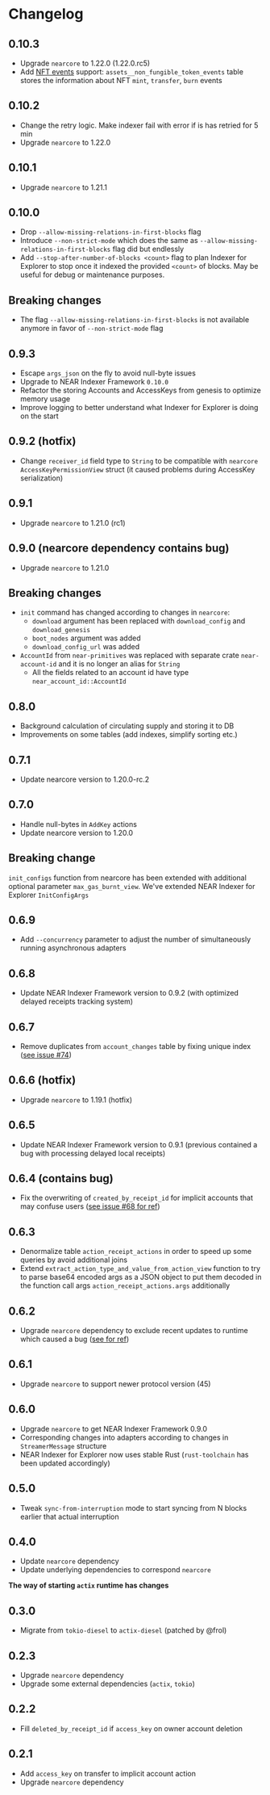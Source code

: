 # Changelog

## 0.10.3

* Upgrade `nearcore` to 1.22.0 (1.22.0.rc5)
* Add [NFT events](https://nomicon.io/Standards/NonFungibleToken/Event.html) support: `assets__non_fungible_token_events` table stores the information about NFT `mint`, `transfer`, `burn` events

## 0.10.2

- Change the retry logic. Make indexer fail with error if is has retried for 5 min
- Upgrade `nearcore` to 1.22.0

## 0.10.1

* Upgrade `nearcore` to 1.21.1

## 0.10.0

* Drop `--allow-missing-relations-in-first-blocks` flag
* Introduce `--non-strict-mode` which does the same as `--allow-missing-relations-in-first-blocks` flag did but endlessly
* Add `--stop-after-number-of-blocks <count>` flag to plan Indexer for Explorer to stop once it indexed the provided `<count>` of blocks. May be useful for debug or maintenance purposes.

## Breaking changes

* The flag `--allow-missing-relations-in-first-blocks` is not available anymore in favor of `--non-strict-mode` flag

## 0.9.3

* Escape `args_json` on the fly to avoid null-byte issues
* Upgrade to NEAR Indexer Framework `0.10.0`
* Refactor the storing Accounts and AccessKeys from genesis to optimize memory usage
* Improve logging to better understand what Indexer for Explorer is doing on the start

## 0.9.2 (hotfix)

* Change `receiver_id` field type to `String` to be compatible with `nearcore` `AccessKeyPermissionView` struct (it caused problems during AccessKey serialization)

## 0.9.1

* Upgrade `nearcore` to 1.21.0 (rc1)

## 0.9.0 (nearcore dependency contains bug)

* Upgrade `nearcore` to 1.21.0

## Breaking changes

* `init` command has changed according to changes in `nearcore`:
  - `download` argument has been replaced with `download_config` and `download_genesis`
  - `boot_nodes` argument was added
  - `download_config_url` was added
* `AccountId` from `near-primitives` was replaced with separate crate `near-account-id` and it is no longer an alias for `String`
  - All the fields related to an account id have type `near_account_id::AccountId`

## 0.8.0

* Background calculation of circulating supply and storing it to DB
* Improvements on some tables (add indexes, simplify sorting etc.)

## 0.7.1

* Update nearcore version to 1.20.0-rc.2

## 0.7.0

* Handle null-bytes in `AddKey` actions
* Update nearcore version to 1.20.0

## Breaking change

`init_configs` function from nearcore has been extended with additional optional parameter `max_gas_burnt_view`. We've extended NEAR Indexer for Explorer `InitConfigArgs`

## 0.6.9

* Add `--concurrency` parameter to adjust the number of simultaneously running asynchronous adapters

## 0.6.8

* Update NEAR Indexer Framework version to 0.9.2 (with optimized delayed receipts tracking system)

## 0.6.7

* Remove duplicates from `account_changes` table by fixing unique index ([see issue #74](https://github.com/near/near-indexer-for-explorer/issues/74))

## 0.6.6 (hotfix)

* Upgrade `nearcore` to 1.19.1 (hotfix)

## 0.6.5

* Update NEAR Indexer Framework version to 0.9.1 (previous contained a bug with processing delayed local receipts)

## 0.6.4 (contains bug)

* Fix the overwriting of `created_by_receipt_id` for implicit accounts that may confuse users ([see issue #68 for ref](https://github.com/near/near-indexer-for-explorer/issues/68))

## 0.6.3

* Denormalize table `action_receipt_actions` in order to speed up some queries by avoid
  additional joins
* Extend `extract_action_type_and_value_from_action_view` function to try to parse base64 encoded args
  as a JSON object to put them decoded in the function call args `action_receipt_actions.args` additionally

## 0.6.2

* Upgrade `nearcore` dependency to exclude recent updates to runtime which caused a bug ([see for ref](https://github.com/near/nearcore/releases/tag/1.19.0-rc.2))

## 0.6.1

* Upgrade `nearcore` to support newer protocol version (45)

## 0.6.0

* Upgrade `nearcore` to get NEAR Indexer Framework 0.9.0
* Corresponding changes into adapters according to changes in `StreamerMessage` structure
* NEAR Indexer for Explorer now uses stable Rust (`rust-toolchain` has been updated accordingly) 

## 0.5.0

* Tweak `sync-from-interruption` mode to start syncing from N blocks earlier that actual interruption

## 0.4.0

* Update `nearcore` dependency
* Update underlying dependencies to correspond `nearcore`

**The way of starting `actix` runtime has changes**

## 0.3.0

* Migrate from `tokio-diesel` to `actix-diesel` (patched by @frol)

## 0.2.3

* Upgrade `nearcore` dependency
* Upgrade some external dependencies (`actix`, `tokio`)

## 0.2.2

* Fill `deleted_by_receipt_id` if `access_key` on owner account deletion

## 0.2.1

* Add `access_key` on transfer to implicit account action
* Upgrade `nearcore` dependency
